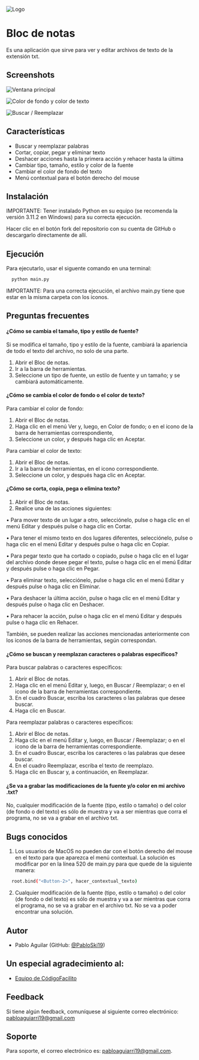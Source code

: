 
![Logo](https://raw.githubusercontent.com/PabloSki19/bloc-notas/main/assets/logo-bloc-de-notas.png)


# Bloc de notas

Es una aplicación que sirve para ver y editar archivos de texto de la extensión txt.

## Screenshots

![Ventana principal](https://raw.githubusercontent.com/PabloSki19/bloc-notas/main/assets/ventana-principal.png)

![Color de fondo y color de texto](https://github.com/PabloSki19/bloc-notas/blob/main/assets/ventana-color.png)

![Buscar / Reemplazar](https://raw.githubusercontent.com/PabloSki19/bloc-notas/main/assets/ventana-buscar.png)


## Características

- Buscar y reemplazar palabras
- Cortar, copiar, pegar y eliminar texto
- Deshacer acciones hasta la primera acción y rehacer hasta la última
- Cambiar tipo, tamaño, estilo y color de la fuente
- Cambiar el color de fondo del texto
- Menú contextual para el botón derecho del mouse


## Instalación

IMPORTANTE: Tener instalado Python en su equipo (se recomenda la versión 3.11.2 en Windows) para su correcta ejecución.

Hacer clic en el botón fork del repositorio con su cuenta de GitHub o descargarlo directamente de allí.


## Ejecución

Para ejecutarlo, usar el siguente comando en una terminal:

```bash
  python main.py
```

IMPORTANTE: Para una correcta ejecución, el archivo main.py tiene que estar en la misma carpeta con los iconos.


## Preguntas frecuentes

#### ¿Cómo se cambia el tamaño, tipo y estilo de fuente?

Si se modifica el tamaño, tipo y estilo de la fuente, cambiará la apariencia de todo el texto del archivo, no solo de una parte.
1. Abrir el Bloc de notas.
2. Ir a la barra de herramientas.
3. Seleccione un tipo de fuente, un estilo de fuente y un tamaño; y se cambiará automáticamente.

#### ¿Cómo se cambia el color de fondo o el color de texto?

Para cambiar el color de fondo:
1. Abrir el Bloc de notas.
2. Haga clic en el menú Ver y, luego, en Color de fondo; o en el icono de la barra de herramientas correspondiente,
3. Seleccione un color, y después haga clic en Aceptar.

Para cambiar el color de texto:
1. Abrir el Bloc de notas.
2. Ir a la barra de herramientas, en el icono correspondiente.
3. Seleccione un color, y después haga clic en Aceptar.

#### ¿Cómo se corta, copia, pega o elimina texto?

1. Abrir el Bloc de notas.
2. Realice una de las acciones siguientes:

• Para mover texto de un lugar a otro, selecciónelo, pulse o haga clic en el menú Editar y después pulse o haga clic en Cortar.

• Para tener el mismo texto en dos lugares diferentes, selecciónelo, pulse o haga clic en el menú Editar y después pulse o haga clic en Copiar.

• Para pegar texto que ha cortado o copiado, pulse o haga clic en el lugar del archivo donde desee pegar el texto, pulse o haga clic en el menú Editar y después pulse o haga clic en Pegar.

• Para eliminar texto, selecciónelo, pulse o haga clic en el menú Editar y después pulse o haga clic en Eliminar. 

• Para deshacer la última acción, pulse o haga clic en el menú Editar y después pulse o haga clic en Deshacer.

• Para rehacer la acción, pulse o haga clic en el menú Editar y después pulse o haga clic en Rehacer.

También, se pueden realizar las acciones mencionadas anteriormente con los iconos de la barra de herramientas, según correspondan.

#### ¿Cómo se buscan y reemplazan caracteres o palabras específicos?

Para buscar palabras o caracteres específicos:
1. Abrir el Bloc de notas.
2. Haga clic en el menú Editar y, luego, en Buscar / Reemplazar; o en el icono de la barra de herramientas correspondiente.
3. En el cuadro Buscar, escriba los caracteres o las palabras que desee buscar.
4. Haga clic en Buscar.

Para reemplazar palabras o caracteres específicos:
1. Abrir el Bloc de notas.
2. Haga clic en el menú Editar y, luego, en Buscar / Reemplazar; o en el icono de la barra de herramientas correspondiente.
3. En el cuadro Buscar, escriba los caracteres o las palabras que desee buscar.
4. En el cuadro Reemplazar, escriba el texto de reemplazo.
5. Haga clic en Buscar y, a continuación, en Reemplazar.

#### ¿Se va a grabar las modificaciones de la fuente y/o color en mi archivo .txt?

No, cualquier modificación de la fuente (tipo, estilo o tamaño) o del color (de fondo o del texto) es sólo de muestra y va a ser mientras que corra el programa, no se va a grabar en el archivo txt.


## Bugs conocidos

1. Los usuarios de MacOS no pueden dar con el botón derecho del mouse en el texto para que aparezca el menú contextual. La solución es modificar <Button-3> por <Button-2> en la línea 520 de main.py para que quede de la siguiente manera:

```bash
  root.bind("<Button-2>", hacer_contextual_texto)
```

2. Cualquier modificación de la fuente (tipo, estilo o tamaño) o del color (de fondo o del texto) es sólo de muestra y va a ser mientras que corra el programa, no se va a grabar en el archivo txt. No se va a poder encontrar una solución.


## Autor

- Pablo Aguilar (GitHub: [@PabloSki19](https://github.com/PabloSki19))


## Un especial agradecimiento al:

 - [Equipo de CódigoFacilito](https://codigofacilito.com/)


## Feedback

Si tiene algún feedback, comuníquese al siguiente correo electrónico: pabloaguiarri19@gmail.com


## Soporte

Para soporte, el correo electrónico es: pabloaguiarri19@gmail.com.

